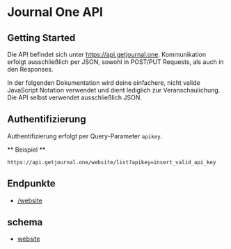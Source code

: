 # Journal One API

## Getting Started

Die API befindet sich unter https://api.getjournal.one. Kommunikation erfolgt ausschließlich per JSON, sowohl in POST/PUT Requests, als auch in den Responses.

In der folgenden Dokumentation wird deine einfachere, nicht valide JavaScript Notation verwendet und dient lediglich zur Veranschaulichung. Die API selbst verwendet ausschließlich JSON.


## Authentifizierung

Authentifizierung erfolgt per Query-Parameter `apikey`.

** Beispiel **

    https://api.getjournal.one/website/list?apikey=insert_valid_api_key


## Endpunkte

* [/website](endpoints/website.md)


## schema

* [website](schema/website.md)
